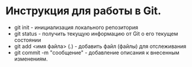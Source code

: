 # Инструкция для работы в Git.

* git init - инициализация локального репозитория
* git status - получить текущую информацию от Git о его текущем состоянии 
* git add <имя файла> (.) - добавить файл (файлы) для отслеживания 
* git commit -m "сообщение" - добавление описания к внесенным изменениям.
 
